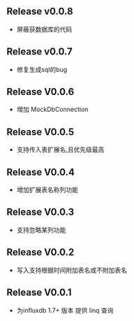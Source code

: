 ## Release v0.0.8
* 屏蔽获数据库的代码

## Release v0.0.7
* 修复生成sql的bug

## Release V0.0.6
* 增加 MockDbConnection

## Release V0.0.5
* 支持传入表扩展名,且优先级最高

## Release V0.0.4
* 增加扩展表名称列功能

## Release V0.0.3
* 支持忽略某列功能


## Release V0.0.2
* 写入支持根据时间附加表名或不附加表名

## Release V0.0.1
* 为influxdb 1.7+ 版本 提供 linq 查询

